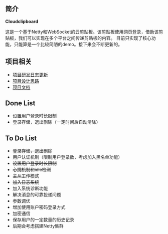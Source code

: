 ## 简介

**Cloudclipboard**

这是一个基于Netty和WebSocket的云剪贴板。该剪贴板使用网页登录，借助该剪贴板，我们可以实现在多个平台之间传递剪贴板的内容。
目前只实现了核心功能，只能算是一个比较简陋的demo。接下来会不断更新的。

## 项目相关
- [项目研发日志更新](https://github.com/luxinfeng/Cloudclipboard/blob/dev/doc/Project-Log-cn.md)
- [项目设计思路](https://github.com/luxinfeng/cloudclipboard/blob/dev/doc/design_cn.md)
- [项目文档](https://github.com/luxinfeng/Cloudclipboard/wiki/_new)

## Done List

- 设置用户登录时长限制
- 登录存储，退出删除（一定时间后自动清除）


## To Do List
- ~~登录存储，退出删除~~
- 用户认证机制（限制用户登录数，考虑加入黑名单功能）
- ~~设置用户登录时长限制~~
- ~~心跳机制和idle检测~~
- ~~主从工作模式~~
- ~~加入日志系统~~
- 加入系统诊断功能
- 解决消息的可靠投递问题 
- 参数调优
- 增加使用账户密码登录方式
- 加密通信
- 保存用户的一定数量的历史记录
- 后期会考虑搭建Netty集群



